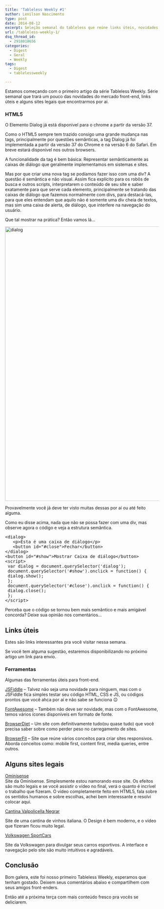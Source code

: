 ```yaml
---
title: 'Tableless Weekly #1'
author: Lenilson Nascimento
type: post
date: 2014-08-12
excerpt: Seleção semanal do tableless que reúne links úteis, novidades no mercado front end e alguns sites bem legais.
url: /tableless-weekly-1/
dsq_thread_id:
  - 2918018656
categories:
  - Digest
  - Geral
  - Weekly
tags:
  - Digest
  - tablelessweekly

---
```

Estamos começando com o primeiro artigo da série Tableless Weekly. Série semanal que trará um pouco das novidades do mercado front-end, links úteis e alguns sites legais que encontrarmos por ai.

### HTML5

O Elemento Dialog já está disponivel para o chrome a partir da versão 37.

Como o HTML5 sempre tem trazido consigo uma grande mudança nas tags, principalmente por questões semânticas, a tag Dialog já foi implementada a partir da versão 37 do Chrome e na versão 6 do Safari. Em breve estará disponível nos outros browsers.

A funcionalidade da tag é bem básica: Representar semânticamente as caixas de diálogo que geralmente implementamos em sistemas e sites.

Mas por que criar uma nova tag se podíamos fazer isso com uma div? A questão é semântica e não visual. Assim fica explícito para os robôs de busca e outros scripts, interpretarem o conteúdo de seu site e saber exatamente para que serve cada elemento, principalmente se tratando das caixas de diálogo que fazemos normalmente com divs, para destacá-las, para que eles entendam que aquilo não é somente uma div cheia de textos, mas sim uma caixa de alerta, de diálogo, que interfere na navegação do usuário.

Que tal mostrar na prática? Então vamos lá&#8230;

<img class="alignnone size-full wp-image-43803" src="http://tableless.com.br/uploads/2014/08/dialog.png" alt="dialog" width="1844" height="900" srcset="uploads/2014/08/dialog.png 1844w, uploads/2014/08/dialog-265x129.png 265w, uploads/2014/08/dialog-400x195.png 400w" sizes="(max-width: 1844px) 100vw, 1844px" />
  
Provavelmente você já deve ter visto muitas dessas por aí ou até feito alguma.

Como eu disse acima, nada que não se possa fazer com uma div, mas observe agora o código e veja a estrutura semântica.

<pre>&lt;dialog&gt;
   &lt;p&gt;Esta é uma caixa de diálogo&lt;/p&gt;
   &lt;button id="#close"&gt;Fechar&lt;/button&gt;
&lt;/dialog&gt;
&lt;button id="#show"&gt;Mostrar Caixa de diálogo&lt;/button&gt;
&lt;script&gt;
 var dialog = document.querySelector('dialog');
 document.querySelector('#show').onclick = function() {
 dialog.show();
 };
 document.querySelector('#close').onclick = function() {
 dialog.close();
 };
&lt;/script&gt;</pre>

Perceba que o código se tornou bem mais semântico e mais amigável concorda? Deixe sua opinião nos comentários&#8230;

## Links úteis

Estes são links interessantes pra você visitar nessa semana.

Se você tem alguma sugestão, estaremos disponibilizando no próximo artigo um link para envio.

### Ferramentas

Algumas das ferramentas úteis para front-end.

<a href="http://jsfiddle.net/" target="_blank">JSFiddle</a> &#8211; Talvez não seja uma novidade para ninguem, mas com o JSFiddle fica simples testar seu código HTML, CSS e JS, ou códigos prontos que você ahca por aí e não sabe se funciona 😉
  
<a href="http://fortawesome.github.io/Font-Awesome/" target="_blank">FontAwesome</a> &#8211; Também não deve ser novidade, mas com o FontAwesome, temos vários ícones disponíveis em formato de fonte.
  
<a title="BrowserDiet" href="http://browserdiet.com/pt/" target="_blank">BrowserDiet</a> &#8211; Um site com definitivamente tudo(ou quase tudo) que você precisa saber sobre como perder peso no carregamento de sites.
  
<a title="BrowserFit" href="http://browserfit.github.io/" target="_blank">BrowserFit</a> &#8211; Site que reúne vários conceitos para criar sites responsivos. Aborda conceitos como: mobile first, content first, media queries, entre outros.

## Alguns sites legais

[Ominisense][1]<span style="text-decoration: underline"><br /> </span>Site da Ominisense. Simplesmente estou namorando esse site. Os efeitos são muito legais e se você assistir o vídeo no final, verá o quanto é incrível o trabalho que fizeram. O video completamente feito em HTML5, fala sobre os sentidos humanos e sobre escolhas, achei bem interessante e resolvi colocar aqui.

<a title="Cantina Volpolicella Negrar" href="http://www.cantinanegrar.it/" target="_blank">Cantina Valpolicella Negrar</a>
  
Site de uma cantina de vinhos italiana. O Design é bem moderno, e o vídeo que fizeram ficou muito legal.

<a title="Volkswagen SportCars" href="http://volkswagen-sportscars.fr/" target="_blank">Volkswagen SportCars</a>
  
Site da Volkswagen para divulgar seus carros esportivos. A interface e navegação pelo site são muito intuitivos e agradáveis.

## Conclusão

Bom galera, este foi nosso primeiro Tableless Weekly, esperamos que tenham gostado. Deixem seus comentários abaixo e compartilhem com seus amigos front-enders.

Então até a próxima terça com mais conteúdo fresco pra vocês se deliciarem.

 [1]: http://omnisense.net/